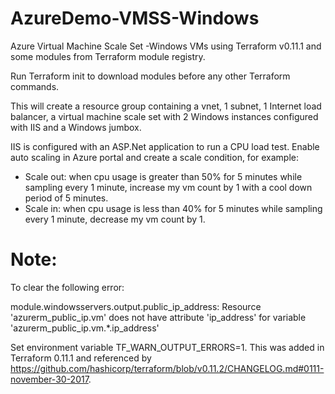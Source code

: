 # AzureDemo-VMSS-Windows
Azure Virtual Machine Scale Set -Windows VMs using Terraform v0.11.1 and some modules from Terraform module registry.

Run Terraform init to download modules before any other Terraform commands.

This will create a resource group containing a vnet, 1 subnet, 1 Internet load balancer, a virtual machine scale set with 2 Windows instances configured with IIS and a Windows jumbox.

IIS is configured with an ASP.Net application to run a CPU load test. Enable auto scaling in Azure portal and create a scale condition, for example:
* Scale out: when cpu usage is greater than 50% for 5 minutes while sampling every 1 minute, increase my vm count by 1 with a cool down period of 5 minutes.
* Scale in: when cpu usage is less than 40% for 5 minutes while sampling every 1 minute, decrease my vm count by 1.


# Note:
To clear the following error:

module.windowsservers.output.public_ip_address: Resource 'azurerm_public_ip.vm' does not have attribute 'ip_address' for variable 'azurerm_public_ip.vm.*.ip_address'

Set environment variable TF_WARN_OUTPUT_ERRORS=1. This was added in Terraform 0.11.1 and referenced by https://github.com/hashicorp/terraform/blob/v0.11.2/CHANGELOG.md#0111-november-30-2017.

